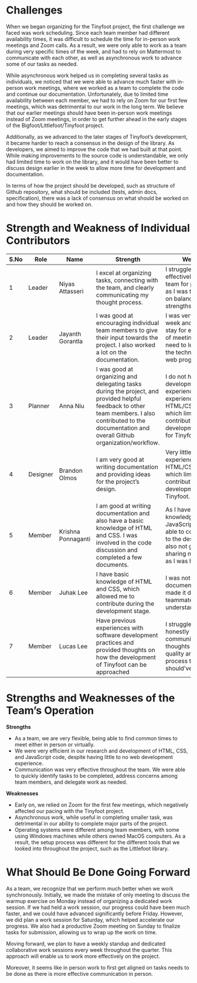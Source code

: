 # Challenges

When we began organizing for the Tinyfoot project, the first challenge we faced was work scheduling. Since each team member had different availability times, it was difficult to schedule the time for in-person work meetings and Zoom calls. As a result, we were only able to work as a team during very specific times of the week, and had to rely on Mattermost to communicate with each other, as well as asynchronous work to advance some of our tasks as needed.

While asynchronous work helped us in completing several tasks as individuals, we noticed that we were able to advance much faster with in-person work meetings, where we worked as a team to complete the code and continue our documentation. Unfortunately, due to limited time availability between each member, we had to rely on Zoom for our first few meetings, which was detrimental to our work in the long term. We believe that our earlier meetings should have been in-person work meetings instead of Zoom meetings, in order to get further ahead in the early stages of the Bigfoot/Littlefoot/Tinyfoot project.

Additionally, as we advanced to the later stages of Tinyfoot’s development, it became harder to reach a consensus in the design of the library. As developers, we aimed to improve the code that we had built at that point. While making improvements to the source code is understandable, we only had limited time to work on the library, and it would have been better to discuss design earlier in the week to allow more time for development and documentation.

In terms of how the project should be developed, such as structure of Github repository, what should be included (tests, admin docs, specification), there was a lack of consensus on what should be worked on and how they should be worked on. 

# Strength and Weakness of Individual Contributors

| S.No | Role     | Name              | Strength                                                                       | Weakness                                                                           |
|------|----------|------------------|--------------------------------------------------------------------------------|-------------------------------------------------------------------------------------|
| 1    | Leader   | Niyas Attasseri   | I excel at organizing tasks, connecting with the team, and clearly communicating my thought process.                       | I struggled with effectively splitting the team for parts 1 & 2, as I was too focused on balancing group strengths. |
| 2    | Leader   | Jayanth Gorantla  | I was good at encouraging individual team members to give their input towards the project. I also worked a lot on the documentation. | I was very busy this week and couldn’t stay for entire duration of meetings. I also need to learn a lot on the technical side of web programming. |
| 3    | Planner  | Anna Niu          | I was good at organizing and delegating tasks during the project, and provided helpful feedback to other team members. I also contributed to the documentation and overall Github organization/workflow. | I do not have any web development experience and little experience with HTML/CSS/JavaScript which limited my contribution during the development phase for Tinyfoot. |
| 4    | Designer | Brandon Olmos     | I am very good at writing documentation and providing ideas for the project’s design. | Very little coding experience in HTML/CSS/JavaScript, which limited my contribution during the development stage of Tinyfoot. |
| 5    | Member   | Krishna Ponnaganti| I am good at writing documentation and also have a basic knowledge of HTML and CSS. I was involved in the code discussion and completed a few documents. | As I have zero knowledge of JavaScript, I was not able to contribute fully to the design. I was also not good at sharing my opinions as I was hesitant. |
| 6    | Member   | Juhak Lee         | I have basic knowledge of HTML and CSS, which allowed me to contribute during the development stage. | I was not very good at documentation, which made it difficult for my teammates to fully understand my work. |
| 7    | Member   | Lucas Lee         | Have previous experiences with software development practices and provided thoughts on how the development of Tinyfoot can be approached | I struggle with honestly communicating my thoughts on level of quality and focus on process that I think should’ve been done |

# Strengths and Weaknesses of the Team’s Operation

**Strengths**

- As a team, we are very flexible, being able to find common times to meet either in person or virtually.
- We were very efficient in our research and development of HTML, CSS, and JavaScript code, despite having little to no web development experience.
- Communication was very effective throughout the team. We were able to quickly identify tasks to be completed, address concerns among team members, and delegate work as needed.

**Weaknesses**

- Early on, we relied on Zoom for the first few meetings, which negatively affected our pacing with the Tinyfoot project.
- Asynchronous work, while useful in completing smaller task, was detrimental in our ability to complete major parts of the project.
- Operating systems were different among team members, with some using Windows machines while others owned MacOS computers. As a result, the setup process was different for the different tools that we looked into throughout the project, such as the Littlefoot library.

# What Should Be Done Going Forward

As a team, we recognize that we perform much better when we work synchronously. Initially, we made the mistake of only meeting to discuss the warmup exercise on Monday instead of organizing a dedicated work session. If we had held a work session, our progress could have been much faster, and we could have advanced significantly before Friday. However, we did plan a work session for Saturday, which helped accelerate our progress. We also had a productive Zoom meeting on Sunday to finalize tasks for submission, allowing us to wrap up the work on time.

Moving forward, we plan to have a weekly standup and dedicated collaborative work sessions every week throughout the quarter. This approach will enable us to work more effectively on the project.

Moreover, it seems like in person work to first get aligned on tasks needs to be done as there is more effective communication in person. 
